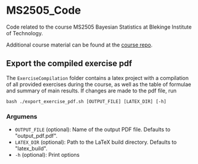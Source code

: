 # MS2505_Code

Code related to the course MS2505 Bayesian Statistics at Blekinge Institute of Technology.

Additional course material can be found at the [course repo](https://github.com/avehtari/BDA_course_Aalto).

## Export the compiled exercise pdf

The `ExerciseCompilation` folder contains a latex project with a compilation of all provided exercises during the course, as well as the table of formulae and summary of main results. If changes are made to the pdf file, run

    bash ./export_exercise_pdf.sh [OUTPUT_FILE] [LATEX_DIR] [-h]

### Argumens

- `OUTPUT_FILE` (optional): Name of the output PDF file. Defaults to "output_pdf.pdf".
- `LATEX_DIR` (optional): Path to the LaTeX build directory. Defaults to "latex_build".
- `-h` (optional): Print options